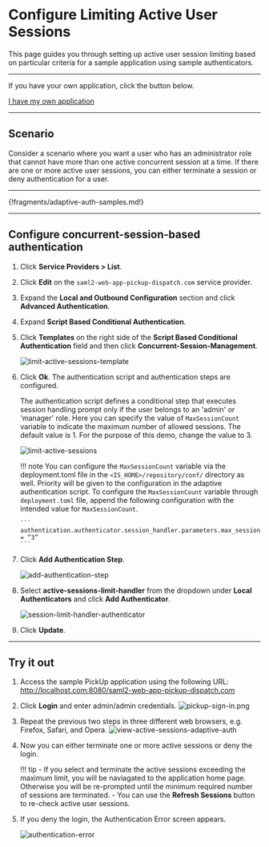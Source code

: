 # Configure Limiting Active User Sessions 

This page guides you through setting up active user session limiting based on particular criteria for a sample application using sample authenticators. 

----

If you have your own application, click the button below.

<a class="samplebtn_a" href="../../guides/configure-adaptive-auth" target="_blank" rel="nofollow noopener">I have my own application</a>

----

## Scenario

Consider a scenario where you want a user who has an administrator role that cannot have more than one active concurrent session at a time. If there are one or more active user sessions, you can either terminate a session or deny authentication for a user.

----

{!fragments/adaptive-auth-samples.md!}

----

## Configure concurrent-session-based authentication

1.  Click **Service Providers > List**.

2.  Click **Edit** on the `saml2-web-app-pickup-dispatch.com` service provider.

3.  Expand the **Local and Outbound Configuration** section and click **Advanced Authentication**.

4.  Expand **Script Based Conditional Authentication**.

5.  Click **Templates** on the right side of the **Script Based Conditional Authentication** field and then click **Concurrent-Session-Management**. 

    ![limit-active-sessions-template](../../assets/img/samples/limit-active-sessions-template.png)

7.  Click **Ok**. The authentication script and authentication steps
    are configured. 
    
    The authentication script defines a conditional step that executes session handling prompt only if the user belongs to an 'admin' or 'manager' role.  Here you can specify the value of `MaxSessionCount` variable to indicate the maximum number of allowed sessions. The default value is 1. For the purpose of this demo, change the value to 3. 

    ![limit-active-sessions](../../assets/img/samples/limit-active-sessions.png)
    
    !!! note
        You can configure the `MaxSessionCount` variable via the deployment.toml file in the  `<IS_HOME>/repository/conf/` directory as well. Priority will be given to the configuration in the adaptive authentication script. To configure the `MaxSessionCount` variable through `deployment.toml` file, append the following configuration with the intended value for `MaxSessionCount`. 

        ```
        authentication.authenticator.session_handler.parameters.max_session_count = “3”
        ```

6.  Click **Add Authentication Step**.

    ![add-authentication-step](../../assets/img/samples/add-authentication-step.png)

7.  Select **active-sessions-limit-handler** from the dropdown under **Local Authenticators** and click **Add Authenticator**. 

    ![session-limit-handler-authenticator](../../assets/img/samples/session-limit-handler-authenticator.png)

8.  Click **Update**.

----

## Try it out

1.  Access the sample PickUp application using the following URL: 
    <http://localhost.com:8080/saml2-web-app-pickup-dispatch.com>

2.  Click **Login** and enter admin/admin credentials.
    ![pickup-sign-in.png](../../assets/img/samples/pickup-sign-in.png)

3.  Repeat the previous two steps in three different web browsers, e.g. Firefox, Safari, and Opera.
    ![view-active-sessions-adaptive-auth](../../assets/img/samples/view-active-sessions-adaptive-auth.png)

4.  Now you can either terminate one or more active sessions or deny the login. 

    !!! tip 
        -   If you select and terminate the active sessions exceeding the maximum limit, you will be naviagated to the application home page. Otherwise you will be re-prompted until the minimum required number of sessions are terminated. 
        -   You can use the **Refresh Sessions** button to re-check active user sessions.

5.  If you deny the login, the Authentication Error screen appears.

    ![authentication-error](../../assets/img/samples/authentication-error.png)
